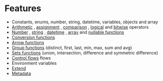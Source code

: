 # Features

- Constants, enums, number, string, datetime, variables, objects and array
- [Arithmetic](https://github.com/expr-solver/3xpr/wiki/Arithmetic)
, [assignment](https://github.com/expr-solver/3xpr/wiki/Assignment)
, [comparison](https://github.com/expr-solver/3xpr/wiki/Comparison)
, [logical](https://github.com/expr-solver/3xpr/wiki/Logical)
and [bitwise](https://github.com/expr-solver/3xpr/wiki/Bitwise) operators
- [Number](https://github.com/expr-solver/3xpr/wiki/Numeric)
, [string](https://github.com/expr-solver/3xpr/wiki/String)
,	[datetime](https://github.com/expr-solver/3xpr/wiki/DateTime)
, [array](https://github.com/expr-solver/3xpr/wiki/Array)
and [nullable functions](https://github.com/expr-solver/3xpr/wiki/Nullable)
- [Conversion functions](https://github.com/expr-solver/3xpr/wiki/Conversion)
- [Arrow functions](https://github.com/expr-solver/3xpr/wiki/Arrow)
- [Group functions](https://github.com/expr-solver/3xpr/wiki/Group) (distinct, first, last, min, max, sum and avg)
- [Sets functions](https://github.com/expr-solver/3xpr/wiki/Sets) (union, intersection, difference and symmetric difference)
- [Control flows](https://github.com/expr-solver/3xpr/wiki/Flows) flows
- Environment variables
- [Extend](https://github.com/expr-solver/3xpr/wiki/Extend)
- [Metadata](https://github.com/expr-solver/3xpr/wiki/Metadata)